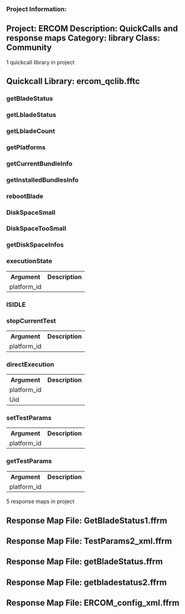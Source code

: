 ### Project Information:
Project: ERCOM
Description: QuickCalls and response maps 
Category: library
Class: Community
 ----
1 quickcall library in project
## Quickcall Library: ercom_qclib.fftc
### getBladeStatus
### getLbladeStatus
### getLbladeCount
### getPlatforms
### getCurrentBundleInfo
### getInstalledBundlesInfo
### rebootBlade
### DiskSpaceSmall
### DiskSpaceTooSmall
### getDiskSpaceInfos
### executionState
<table><tr><th>Argument</th><th>Description</th></tr>
<tr><td>platform_id</td><tr></tr></table>

### ISIDLE
### stopCurrentTest
<table><tr><th>Argument</th><th>Description</th></tr>
<tr><td>platform_id</td><tr></tr></table>

### directExecution
<table><tr><th>Argument</th><th>Description</th></tr>
<tr><td>platform_id</td><tr></tr>
<tr><td>Uid</td><tr></tr></table>

### setTestParams
<table><tr><th>Argument</th><th>Description</th></tr>
<tr><td>platform_id</td><tr></tr></table>

### getTestParams
<table><tr><th>Argument</th><th>Description</th></tr>
<tr><td>platform_id</td><tr></tr></table>

5 response maps in project
## Response Map File: GetBladeStatus1.ffrm
## Response Map File: TestParams2_xml.ffrm
## Response Map File: getBladeStatus.ffrm
## Response Map File: getbladestatus2.ffrm
## Response Map File: ERCOM_config_xml.ffrm